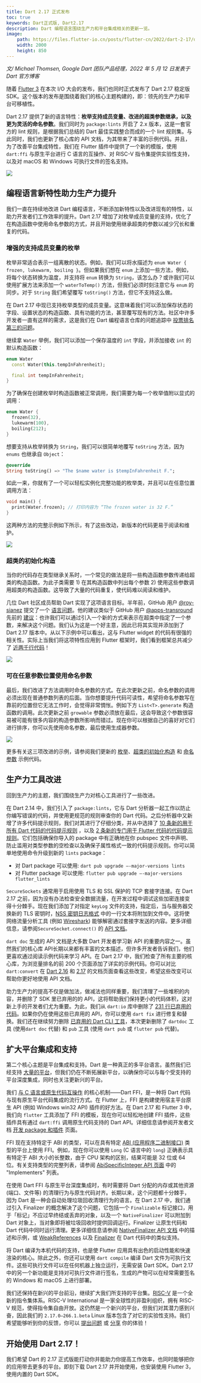 ```yaml
---
title: Dart 2.17 正式发布
toc: true
keywords: Dart正式版, Dart2.17
description: Dart 编程语言围绕生产力和平台集成相关的更新一览。
image:
    path: https://files.flutter-io.cn/posts/flutter-cn/2022/dart-2-17/dart-2-17-hero.png
    width: 2000
    height: 850
---
```

*文/ Michael Thomsen, Google Dart 团队产品经理，2022 年 5 月 12 日发表于 Dart 官方博客*

随着 [Flutter 3]({{site.main-url}}/posts/introducing-flutter-3) 在本次 I/O 大会的发布，我们也同时正式发布了 Dart 2.17 稳定版 SDK。这个版本的发布是围绕着我们的核心主题构建的，即：领先的生产力和平台可移植性。

Dart 2.17 提供了新的语言特性：**枚举支持成员变量、改进的超类参数继承，以及更为灵活的命名参数**。我们同时为 `package:lints` 开启了 2.x 版本，这是一套官方的 lint 规则，是根据我们总结的 Dart 最佳实践整合而成的一个 lint 规则集。与此同时，我们也更新了核心库的 API 文档，为其带来了丰富的示例代码。并且，为了改善平台集成特性，我们在 Flutter 插件中提供了一个新的模版，使用 `dart:ffi` 与原生平台进行 C 语言的互操作、对 RISC-V 指令集提供实验性支持，以及对 macOS 和 Windows 可执行文件的签名支持。

![](https://files.flutter-io.cn/posts/flutter-cn/2022/dart-2-17/dart-2-17-hero.png)

## 编程语言新特性助力生产力提升

我们一直在持续地改进 Dart 编程语言，不断添加新特性以及改进现有的特性，以助力开发者们工作效率的提升。Dart 2.17 增加了对枚举成员变量的支持，优化了在构造函数中使用命名参数的方式，并且开始使用继承超类的参数以减少冗长和重复的代码。

### 增强的支持成员变量的枚举

枚举非常适合表示一组离散的状态。例如，我们可以将水描述为 `enum Water { frozen, lukewarm, boiling }`。但如果我们想在 `enum` 上添加一些方法，例如，将每个状态转换为温度，并支持将 `enum` 转换为 `String`，该怎么办？或许我们可以使用扩展方法来添加一个 `waterToTemp()` 方法，但我们必须时刻注意它与 `enum` 的同步。对于 `String` 我们希望覆写 `toString()` 方法，但它不支持这么做。

在 Dart 2.17 中现已支持枚举类型的成员变量。这意味着我们可以添加保存状态的字段、设置状态的构造函数、具有功能的方法，甚至覆写现有的方法。社区中许多开发者一直有这样的需求，这是我们在 Dart 编程语言仓库的问题追踪中 [投票排名第三的问题](https://github.com/dart-lang/language/issues?q=is%3Aissue+sort%3Areactions-%2B1-desc+ "Dart 编程语言 GitHub 仓库议题按参与度情况排序")。

继续拿 `Water` 举例，我们可以添加一个保存温度的 `int` 字段，并添加接收 `int` 的默认构造函数：

```dart
enum Water 
  const Water(this.tempInFahrenheit);

  final int tempInFahrenheit;
}
```

为了确保在创建枚举时构造函数被正常调用，我们需要为每一个枚举值附以显式的调用：

```dart
enum Water {
  frozen(32),
  lukewarm(100),
  boiling(212);
}
```

想要支持从枚举转换为 `String`，我们可以很简单地覆写 `toString` 方法，因为 `enums` 也继承自 `Object`：

```dart
@override
String toString() => "The $name water is $tempInFahrenheit F.";
```

如此一来，你就有了一个可以轻松实例化完整功能的枚举类，并且可以在任意位置调用方法：

```dart
void main() {
  print(Water.frozen); // 打印内容为 “The frozen water is 32 F.”
}
```

这两种方法的完整示例如下所示，有了这些改动，新版本的代码更易于阅读和维护。

![](https://files.flutter-io.cn/posts/flutter-cn/2022/dart-2-17/extensions-vs-enum.png)

### 超类的初始化构造

当你的代码存在类型继承关系时，一个常见的做法是将一些构造函数参数传递给超类的构造函数。为此子类需要 1) 在其构造函数中列出每个参数 2) 使用这些参数调用超类的构造函数。这导致了大量的代码重复，使代码难以阅读和维护。

几位 Dart 社区成员帮助 Dart 实现了这项语言目标。半年前，GitHub 用户 [@roy-sianez](https://github.com/roy-sianez "GitHub 用户主页: @roy-sianez") 提交了一个 [语言问题](https://github.com/dart-lang/language/issues/1855 "Dart 编程语言 GitHub 仓库议题 #1855")。他的建议类似于 GitHub 用户 [@apps-transround](https://github.com/apps-transround "GitHub 用户主页: @apps-transround") 先前的 [建议](https://github.com/dart-lang/language/issues/493#issuecomment-879624528 "Dart 编程语言 GitHub 仓库议题 #493")：也许我们可以通过引入一个新的方式来表示在超类中指定了一个参数，来解决这个问题。我们认为这是一个好主意，因此已将其实现并添加到了 Dart 2.17 版本中。从以下示例中可以看出，这与 Flutter widget 的代码有很强的相关性。实际上当我们将这项特性应用到 Flutter 框架时，我们看到框架总共减少了 [近两千行代码](https://github.com/flutter/flutter/pull/100905/files "Flutter 框架 GitHub 仓库拉取请求 #100905")！

![](https://files.flutter-io.cn/posts/flutter-cn/2022/dart-2-17/manual-forwarding-vs-supper-parameters.png)

### 可在任意参数位置使用命名参数

最后，我们改进了方法调用时命名参数的方式。在此次更新之前，命名参数的调用必须出现在普通参数列表的后面。当你想要提升代码可读性，希望将命名参数写在靠前的位置但它无法工作时，会觉得非常惆怅。例如下方 `List<T>.generate` 构造函数的调用。此次更新之前 `growable` 参数必须放在最后，这会导致这个参数很容易被可能有很多内容的构造参数所影响而错过。现在你可以根据自己的喜好对它们进行排序，你可以先使用命名参数，最后使用生成器参数。

![](https://files.flutter-io.cn/posts/flutter-cn/2022/dart-2-17/names-agrs-order-changing.png)

更多有关这三项改进的示例，请参阅我们更新的 [枚举](https://github.com/dart-lang/samples/blob/master/enhanced_enums/lib/members.dart "Dart 编程语言特性改进示例代码: 枚举")、[超类的初始化构造](https://github.com/dart-lang/samples/blob/master/parameters/lib/super_initalizer.dart "Dart 编程语言特性改进示例代码: 超类的初始化构造") 和 [命名参数](https://github.com/dart-lang/samples/blob/master/parameters/lib/named_parameters.dart "Dart 编程语言特性改进示例代码: 命名参数") 示例代码。

## 生产力工具改进

回到生产力的主题，我们围绕生产力对核心工具进行了一些改进。

在 Dart 2.14 中，我们引入了 `package:lints`，它与 Dart 分析器一起工作以防止你编写错误的代码，并使用更规范的规则审查你的 Dart 代码。之后分析器中又新增了许多代码提示规则，我们对其进行了仔细分类，并从中选择了 [10 条新的用于所有 Dart 代码的代码提示规则](https://github.com/dart-lang/lints/blob/main/CHANGELOG.md#200 "10 条新的用于所有 Dart 代码的代码提示规则") ，以及 [2 条新的专门用于 Flutter 代码的代码提示规则](https://github.com/flutter/packages/blob/master/packages/flutter_lints/CHANGELOG.md#200 "2 条新的专门用于 Flutter 代码的代码提示规则")。它们包括确保你导入的 package 中有正确地在你 pubspec 文件中声明、防止滥用对类型参数的空检查以及确保子属性格式一致的代码提示规则。你可以简单地使用命令升级到新的 `lints` package：

- 对 Dart package 可以使用:
  `dart pub upgrade —-major-versions lints`
- 对 Flutter package 可以使用:
  `flutter pub upgrade —-major-versions flutter_lints`

`SecureSockets` 通常用于启用使用 TLS 和 SSL 保护的 TCP 套接字连接。在 Dart 2.17 之前，因为没有办法检查安全数据流量，在开发过程中调试这些加密连接变得十分棘手。现在我们添加了对指定 `keyLog` 文件的支持，指定后，当与服务器交换新的 TLS 密钥时，[NSS 密钥日志格式](https://firefox-source-docs.mozilla.org/security/nss/legacy/key_log_format/index.html "NSS 密钥日志格式") 中的一行文本将附加到文件中。这将使网络流量分析工具 (例如 [Wireshark](https://gitlab.com/wireshark/wireshark/-/wikis/TLS#tls-decryption "使用 Wireshark 解密 TLS 数据")) 能够解密通过套接字发送的内容。更多详细信息，请参阅`SecureSocket.connect()` 的 [API 文档](https://api.dart.cn/stable/2.17.0/dart-io/SecureSocket/connect.html "SecureSocket 类的 connect API 文档")。

`dart doc` 生成的 API 文档是大多数 Dart 开发者学习新 API 的重要内容之一。虽然我们的核心库 API长期以来都有丰富的文本描述，但许多开发者告诉我们，他们更喜欢通过阅读示例代码来学习 API。在 Dart 2.17 中，我们检查了所有主要的核心库，为浏览量排名的前 200 个页面添加了详实的示例代码。你可以对比 `dart:convert` 在 [Dart 2.16](https://api.dart.cn/stable/2.16.2/dart-convert/dart-convert-library.html "Dart 2.16 版的 dart:convert API 文档") 和 [2.17](https://api.dart.cn/stable/2.17.0/dart-convert/dart-convert-library.html "Dart 2.17 版的 dart:convert API 文档") 的文档页面查看这些改变，希望这些改变可以帮助你更好地使用 API 文档。

助力生产力的提高不仅是做加法，做减法也同样重要，我们清理了一些堆积的内容，并删除了 SDK 里已弃用的的 API，这将帮助我们保持更小的代码体积，这对新上手的开发者们尤为重要。为此，我们从 `dart:io` 库中删除了 [231 行已弃用的代码](https://dart-review.googlesource.com/c/sdk/+/236840 "Dart SDK 中弃用了 231 行代码")。如果你仍在使用这些已弃用的 API，你可以使用 `dart fix` 进行修复和替换。我们还在继续努力删除 [已弃用的 Dart CLI 工具](https://github.com/dart-lang/sdk/issues/46100 "Dart SDK 中已弃用的命令行工具工具")，本次更新删除了 `dartdoc` 工具 (使用`dart doc` 代替) 和 `pub` 工具 (使用 `dart pub` 或 `flutter pub` 代替)。

## 扩大平台集成和支持

第二个核心主题是平台集成和支持。Dart 是一种真正的多平台语言。虽然我们已经支持 [大量的平台](https://dart.cn/overview#platform "Dart 编程语言开发者文档: Dart 支持的平台")，但我们仍在不断拓展新平台，以确保你可以与每个受支持的平台深度集成，同时也关注更新兴的平台。

我们 [与 C 语言或原生代码互操作](https://dart.cn/guides/libraries/c-interop "与 C 语言或原生代码互操作") 的核心机制——Dart FFI，是一种将 Dart 代码与现有原生平台代码集成的流行方式。在 Flutter 上，FFI 是构建使用宿主平台原生 API (例如 Windows win32 API) 插件的好方法。在 Dart 2.17 和 Flutter 3 中，我们向 `flutter` 工具添加了 FFI 的模板，现在你可以轻松地创建 FFI 插件，这些插件具有通过 `dart:ffi` 调用原生代码支持的 Dart API。详细信息请参阅开发者文档 [开发 package 和插件](https://flutter.cn/docs/development/packages-and-plugins/developing-packages#dart-only-platform-implementations "Flutter 开发者文档: Packages 和插件的开发和提交") 页面。

FFI 现在支持特定于 ABI 的类型，可以在具有特定 [ABI (应用程序二进制接口)](https://baike.baidu.com/item/ABI/10912305 "百度百科词条: ABI (应用程序二进制接口)") 类型的平台上使用 FFI。例如，现在你可以使用 `Long` (C 语言中的 `long`) 正确表示具有特定于 ABI 大小的长整数，由于 CPU 架构的区别，结果可能是 32 位或 64 位。有关支持类型的完整列表，请参阅 [AbiSpecificInteger API 页面](https://api.dart.cn/stable/2.17.0/dart-ffi/AbiSpecificInteger-class.html "dart:ffi 库 AbiSpecificInteger 类的 API 文档页面") 中的 "Implementers" 列表。

在使用 Dart FFI 与原生平台深度集成时，有时需要将 Dart 分配的内存或其他资源 (端口、文件等) 的清理行为与原生代码对齐。长期以来，这个问题都十分棘手，因为 Dart 是一种会自动处理垃圾回收清理行为的语言。在 Dart 2.17 中，我们通过引入 Finalizer 的概念解决了这个问题，它包括一个 `Finalizable` 标记接口，用于「标记」不应过早终结或丢弃的对象，以及一个 `NativeFinalizer` 可以附加到 Dart 对象上，当对象即将被垃圾回收时提供回调运行。Finalizer 让原生代码和 Dart 代码中同时运行清理。更多详细信息请参阅 [NativeFinalizer API 文档](https://api.dart.cn/stable/2.17.0/dart-ffi/NativeFinalizer-class.html "dart:ffi 库 NativeFinalizer 类的 API 文档页面") 中的描述和示例，或 [WeakReferences](https://api.dart.cn/stable/2.17.0/dart-core/WeakReference-class.html "dart:core 库 WeakReferences 类的 API 文档页面") 以及 [Finalizer](https://api.dart.cn/stable/2.17.0/dart-core/Finalizer-class.html "dart:core 库 Finalizer 类的 API 文档页面") 在 Dart 代码中的类似支持。

将 Dart 编译为本机代码的支持，也是使 Flutter 应用具有出色的启动性能和快速渲染的核心。除此之外，你还可以使用 `dart compile` 编译 Dart 文件为可执行文件。这些可执行文件可以在任何机器上独立运行，无需安装 Dart SDK。Dart 2.17 中的另一个新功能是支持对可执行文件进行签名，生成的产物可以在经常需要签名的 Windows 和 macOS 上进行部署。

我们还保持在新兴的平台前沿，继续扩大我们所支持的平台集。[RISC-V](https://riscv.org/about/ "RISC-V 中国主页") 是一个全新的指令集体系。RISC-V International 是一家全球性的非盈利组织，拥有 RISC-V 规范，使得指令集自由开放。这仍然是一个新兴的平台，但我们对其潜力感到兴奋，因此我们的 `2.17.0–266.1.beta` Linux 版本包含了对它的实验性支持。我们希望能够听到你的反馈，你可以 [提出问题](https://github.com/dart-lang/sdk/issues "在 GitHub 上向 Dart 团队提出问题") 或 [分享](https://groups.google.com/a/dartlang.org/g/misc "加入 Dart 邮件群组并分享你的体验") 你的体验！

## 开始使用 Dart 2.17！

我们希望 Dart 的 2.17 正式版能打动你并能助力你提高工作效率，也同时能够把你的应用带去更多的平台。即刻下载 Dart 2.17 并开始使用，也安装使用 Flutter 3，使用内置的 Dart SDK。
